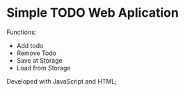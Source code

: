 # Simple TODO Web Aplication

Functions: 

- Add todo
- Remove Todo
- Save at Storage
- Load from Storage

Developed with JavaScript and HTML; 
